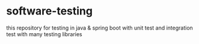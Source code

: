 # software-testing
this repository for testing in java &amp; spring boot with unit test and integration test with many testing libraries
